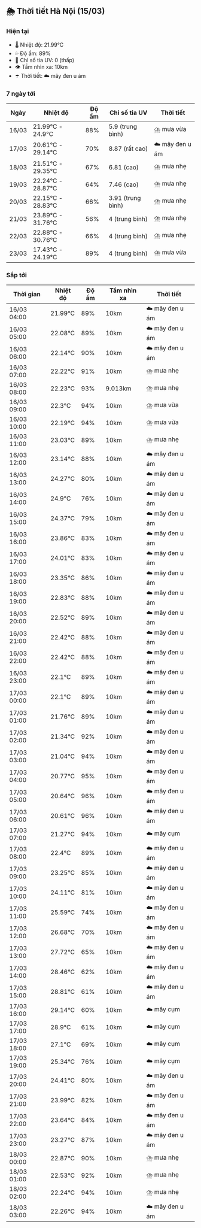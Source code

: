 ## 🌦️ Thời tiết Hà Nội (15/03)

### Hiện tại

- 🌡️ Nhiệt độ: 21.99℃
- 💦 Độ ẩm: 89%
- 🌟 Chỉ số tia UV: 0 (thấp)
- 👁️ Tầm nhìn xa: 10km
- ☂️ Thời tiết: ☁️ mây đen u ám

### 7 ngày tới

| Ngày | Nhiệt độ | Độ ẩm | Chỉ số tia UV | Thời tiết |
| --- | --- | --- | --- | --- |
| 16/03 | 21.99℃ - 24.9℃ | 88% | 5.9 (trung bình) | ⛈️ mưa vừa |
| 17/03 | 20.61℃ - 29.14℃ | 70% | 8.87 (rất cao) | ☁️ mây đen u ám |
| 18/03 | 21.51℃ - 29.35℃ | 67% | 6.81 (cao) | ⛈️ mưa nhẹ |
| 19/03 | 22.24℃ - 28.87℃ | 64% | 7.46 (cao) | ⛈️ mưa nhẹ |
| 20/03 | 22.15℃ - 28.83℃ | 66% | 3.91 (trung bình) | ⛈️ mưa nhẹ |
| 21/03 | 23.89℃ - 31.76℃ | 56% | 4 (trung bình) | ⛈️ mưa nhẹ |
| 22/03 | 22.88℃ - 30.76℃ | 66% | 4 (trung bình) | ⛈️ mưa nhẹ |
| 23/03 | 17.43℃ - 24.19℃ | 89% | 4 (trung bình) | ⛈️ mưa vừa |

### Sắp tới

| Thời gian | Nhiệt độ | Độ ẩm | Tầm nhìn xa | Thời tiết |
| --- | --- | --- | --- | --- |
| 16/03 04:00 | 21.99℃ | 89% | 10km | ☁️ mây đen u ám |
| 16/03 05:00 | 22.08℃ | 89% | 10km | ☁️ mây đen u ám |
| 16/03 06:00 | 22.14℃ | 90% | 10km | ☁️ mây đen u ám |
| 16/03 07:00 | 22.22℃ | 91% | 10km | ⛈️ mưa nhẹ |
| 16/03 08:00 | 22.23℃ | 93% | 9.013km | ⛈️ mưa nhẹ |
| 16/03 09:00 | 22.3℃ | 94% | 10km | ⛈️ mưa vừa |
| 16/03 10:00 | 22.19℃ | 94% | 10km | ⛈️ mưa vừa |
| 16/03 11:00 | 23.03℃ | 89% | 10km | ⛈️ mưa nhẹ |
| 16/03 12:00 | 23.14℃ | 88% | 10km | ☁️ mây đen u ám |
| 16/03 13:00 | 24.27℃ | 80% | 10km | ☁️ mây đen u ám |
| 16/03 14:00 | 24.9℃ | 76% | 10km | ☁️ mây đen u ám |
| 16/03 15:00 | 24.37℃ | 79% | 10km | ☁️ mây đen u ám |
| 16/03 16:00 | 23.86℃ | 83% | 10km | ☁️ mây đen u ám |
| 16/03 17:00 | 24.01℃ | 83% | 10km | ☁️ mây đen u ám |
| 16/03 18:00 | 23.35℃ | 86% | 10km | ☁️ mây đen u ám |
| 16/03 19:00 | 22.83℃ | 88% | 10km | ☁️ mây đen u ám |
| 16/03 20:00 | 22.52℃ | 89% | 10km | ☁️ mây đen u ám |
| 16/03 21:00 | 22.42℃ | 88% | 10km | ☁️ mây đen u ám |
| 16/03 22:00 | 22.42℃ | 88% | 10km | ☁️ mây đen u ám |
| 16/03 23:00 | 22.1℃ | 89% | 10km | ☁️ mây đen u ám |
| 17/03 00:00 | 22.1℃ | 89% | 10km | ☁️ mây đen u ám |
| 17/03 01:00 | 21.76℃ | 89% | 10km | ☁️ mây đen u ám |
| 17/03 02:00 | 21.34℃ | 92% | 10km | ☁️ mây đen u ám |
| 17/03 03:00 | 21.04℃ | 94% | 10km | ☁️ mây đen u ám |
| 17/03 04:00 | 20.77℃ | 95% | 10km | ☁️ mây đen u ám |
| 17/03 05:00 | 20.64℃ | 96% | 10km | ☁️ mây đen u ám |
| 17/03 06:00 | 20.61℃ | 96% | 10km | ☁️ mây đen u ám |
| 17/03 07:00 | 21.27℃ | 94% | 10km | ☁️ mây cụm |
| 17/03 08:00 | 22.4℃ | 89% | 10km | ☁️ mây đen u ám |
| 17/03 09:00 | 23.25℃ | 85% | 10km | ☁️ mây đen u ám |
| 17/03 10:00 | 24.11℃ | 81% | 10km | ☁️ mây đen u ám |
| 17/03 11:00 | 25.59℃ | 74% | 10km | ☁️ mây đen u ám |
| 17/03 12:00 | 26.68℃ | 70% | 10km | ☁️ mây đen u ám |
| 17/03 13:00 | 27.72℃ | 65% | 10km | ☁️ mây đen u ám |
| 17/03 14:00 | 28.46℃ | 62% | 10km | ☁️ mây đen u ám |
| 17/03 15:00 | 28.81℃ | 61% | 10km | ☁️ mây đen u ám |
| 17/03 16:00 | 29.14℃ | 60% | 10km | ☁️ mây cụm |
| 17/03 17:00 | 28.9℃ | 61% | 10km | ☁️ mây cụm |
| 17/03 18:00 | 27.1℃ | 69% | 10km | ☁️ mây cụm |
| 17/03 19:00 | 25.34℃ | 76% | 10km | ☁️ mây cụm |
| 17/03 20:00 | 24.41℃ | 80% | 10km | ☁️ mây đen u ám |
| 17/03 21:00 | 23.99℃ | 82% | 10km | ☁️ mây đen u ám |
| 17/03 22:00 | 23.64℃ | 84% | 10km | ☁️ mây đen u ám |
| 17/03 23:00 | 23.27℃ | 87% | 10km | ☁️ mây đen u ám |
| 18/03 00:00 | 22.87℃ | 90% | 10km | ⛈️ mưa nhẹ |
| 18/03 01:00 | 22.53℃ | 92% | 10km | ⛈️ mưa nhẹ |
| 18/03 02:00 | 22.24℃ | 94% | 10km | ⛈️ mưa nhẹ |
| 18/03 03:00 | 22.26℃ | 94% | 10km | ☁️ mây đen u ám |
